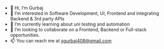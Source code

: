- 👋 Hi, I’m Gurbaj
- 👀 I’m interested in Software Development, UI, Frontend and integrating Backend & 3rd party APIs
- 🌱 I’m currently learning about uni testing and automation
- 💞️ I’m looking to collaborate on a Frontend,  Backend or Full-stack opportunities.
- 📫 You can reach me at sgurbaj408@gmail.com

<!---
gbajsingh/gbajsingh is a ✨ special ✨ repository because its `README.md` (this file) appears on your GitHub profile.
You can click the Preview link to take a look at your changes.
--->
